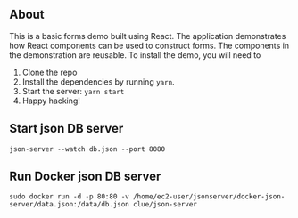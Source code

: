 ## About
This is a basic forms demo built using React. The application demonstrates how React components can be used to construct forms. The components in the demonstration are reusable.
To install the demo, you will need to
1. Clone the repo
2. Install the dependencies by running `yarn`.
3. Start the server: `yarn start`
4. Happy hacking!

## Start json DB server
```json-server --watch db.json --port 8080```

## Run Docker json DB server
```sudo docker run -d -p 80:80 -v /home/ec2-user/jsonserver/docker-json-server/data.json:/data/db.json clue/json-server```
